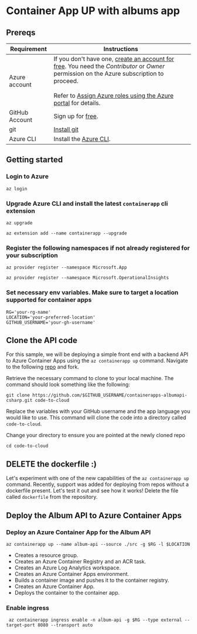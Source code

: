 # Container App UP with albums app

## Prereqs 

| Requirement  | Instructions |
|--|--|
| Azure account | If you don't have one, [create an account for free](https://azure.microsoft.com/free/?WT.mc_id=A261C142F). You need the *Contributor* or *Owner* permission on the Azure subscription to proceed. <br><br>Refer to [Assign Azure roles using the Azure portal](../role-based-access-control/role-assignments-portal.md?tabs=current) for details. |
| GitHub Account | Sign up for [free](https://github.com/join). |
| git | [Install git](https://git-scm.com/downloads) |
| Azure CLI | Install the [Azure CLI](/cli/azure/install-azure-cli).|


## Getting started 

### Login to Azure 
```
az login 
```

### Upgrade Azure CLI and install the latest `containerapp` cli extension 

```
az upgrade 
```
```
az extension add --name containerapp --upgrade
```

### Register the following namespaces if not already registered for your subscription
```
az provider register --namespace Microsoft.App
```
```
az provider register --namespace Microsoft.OperationalInsights
```
### Set necessary env variables. Make sure to target a location supported for container apps
```
RG='your-rg-name'
LOCATION='your-preferred-location'
GITHUB_USERNAME='your-gh-username'
```

## Clone the API code 

For this sample, we will be deploying a simple front end with a backend API to Azure Container Apps using the `az containerapp up` command. Navigate to the following [repo](https://github.com/azure-samples/containerapps-albums-csharp) and fork. 

Retrieve the necessary command to clone to your local machine. The command should look something like the following: 

```
git clone https://github.com/$GITHUB_USERNAME/containerapps-albumapi-csharp.git code-to-cloud
```

Replace the variables with your GitHub username and the app language you would like to use. This command will clone the code into a directory called `code-to-cloud`.

Change your directory to ensure you are pointed at the newly cloned repo 

```
cd code-to-cloud
```

## DELETE the dockerfile :) 

Let's experiment with one of the new capabilities of the `az containerapp up` command. Recently, support was added for deploying from repos without a dockerfile present. Let's test it out and see how it works! Delete the file called `dockerfile` from the repository.

## Deploy the Album API to Azure Container Apps 

### Deploy an Azure Container App for the Album API

```
az containerapp up --name album-api --source ./src -g $RG -l $LOCATION
```

- Creates a resource group.
- Creates an Azure Container Registry and an ACR task.
- Creates an Azure Log Analytics workspace.
- Creates an Azure Container Apps environment.
- Builds a container image and pushes it to the container registry.
- Creates an Azure Container App.
- Deploys the container to the container app.


### Enable ingress

```
 az containerapp ingress enable -n album-api -g $RG --type external --target-port 8080 --transport auto
```
